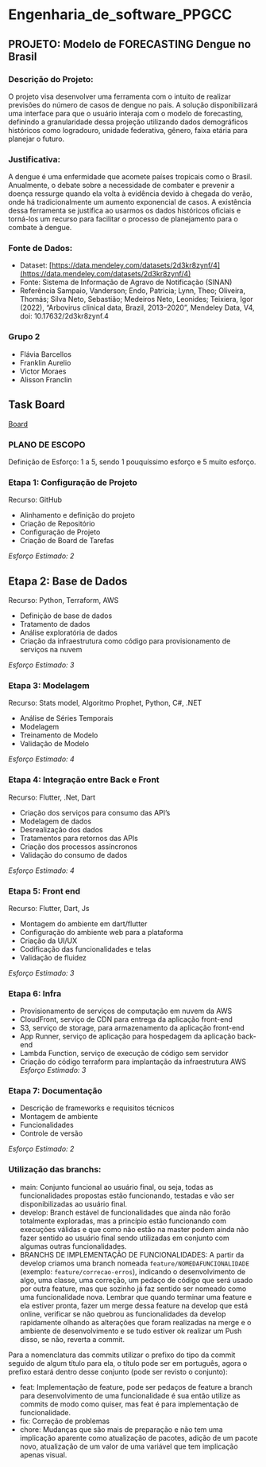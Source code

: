 # Engenharia_de_software_PPGCC

## PROJETO: Modelo de FORECASTING Dengue no Brasil 

### Descrição do Projeto: 
O projeto visa desenvolver uma ferramenta com o intuito de realizar previsões do número de casos de dengue no país. A solução disponibilizará uma interface para que o usuário interaja com o modelo de forecasting, definindo a granularidade dessa projeção utilizando dados demográficos históricos como logradouro, unidade federativa, gênero, faixa etária para planejar o futuro.


### Justificativa:
A dengue é uma enfermidade que acomete países tropicais como o Brasil. Anualmente, o debate sobre a necessidade de combater e prevenir a doença ressurge quando ela volta à evidência devido à chegada do verão, onde há tradicionalmente um aumento exponencial de casos. A existência dessa ferramenta se justifica ao usarmos os dados históricos oficiais e torná-los um recurso para facilitar o processo de planejamento para o combate à dengue.


### Fonte de Dados:

- Dataset: [https://data.mendeley.com/datasets/2d3kr8zynf/4](https://data.mendeley.com/datasets/2d3kr8zynf/4)
- Fonte: Sistema de Informação de Agravo de Notificação (SINAN)
- Referência
Sampaio, Vanderson; Endo, Patricia; Lynn, Theo; Oliveira, Thomás; Silva Neto, Sebastião; Medeiros Neto, Leonides; Teixiera, Igor (2022), “Arbovirus clinical data, Brazil, 2013–2020”, Mendeley Data, V4, doi: 10.17632/2d3kr8zynf.4


### Grupo 2
- Flávia Barcellos
- Franklin Aurelio
- Victor Moraes
- Alisson Franclin


## Task Board
[Board](https://github.com/users/FranklinAurelio/projects/1/views/1)


### PLANO DE ESCOPO


Definição de Esforço: 1 a 5, sendo 1 pouquíssimo esforço e 5 muito esforço.


### Etapa 1: Configuração de Projeto 


Recurso: GitHub
- Alinhamento e definição do projeto
- Criação de Repositório 
- Configuração de Projeto 
- Criação de Board de Tarefas


*Esforço Estimado: 2* 
 
## Etapa 2: Base de Dados 


Recurso: Python, Terraform, AWS


- Definição de base de dados 
- Tratamento de dados
- Análise exploratória de dados
- Criação da infraestrutura como código para provisionamento de serviços na nuvem


*Esforço Estimado:  3*


### Etapa 3: Modelagem


Recurso: Stats model, Algoritmo Prophet, Python, C#, .NET

- Análise de Séries Temporais
- Modelagem 
- Treinamento de Modelo 
- Validação de Modelo 


*Esforço Estimado:  4*


### Etapa 4: Integração entre Back e Front 

Recurso: Flutter, .Net, Dart

- Criação dos serviços para consumo das API’s
- Modelagem de dados 
- Desrealização dos dados
- Tratamentos para retornos das APIs
- Criação dos processos assíncronos
- Validação do consumo de dados
 
*Esforço Estimado:  4*
 
### Etapa 5: Front end 


Recurso: Flutter, Dart, Js

- Montagem do ambiente em dart/flutter
- Configuração do ambiente web para a plataforma
- Criação da UI/UX
- Codificação das funcionalidades e telas
- Validação de fluidez


*Esforço Estimado:  3*
  
### Etapa 6: Infra 
 
- Provisionamento de serviços de computação em nuvem da AWS
- CloudFront, serviço de CDN para entrega da aplicação front-end
- S3, serviço de storage, para armazenamento da aplicação front-end
- App Runner, serviço de aplicação para hospedagem da aplicação back-end
- Lambda Function, serviço de execução de código sem servidor
- Criação do código terraform para implantação da infraestrutura AWS 
 *Esforço Estimado: 3*
 
### Etapa 7: Documentação 


- Descrição de frameworks e requisitos técnicos
- Montagem de ambiente
- Funcionalidades
- Controle de versão
 
*Esforço Estimado:  2*


### Utilização das branchs:

- main: Conjunto funcional ao usuário final, ou seja, todas as funcionalidades propostas estão funcionando, testadas e vão ser disponibilizadas ao usuário final.
- develop: Branch estável de funcionalidades que ainda não forão totalmente exploradas, mas a princípio estão funcionando com execuções válidas e que como não estão na master podem ainda não fazer sentido ao usuário final sendo utilizadas em conjunto com algumas outras funcionalidades.
- BRANCHS DE IMPLEMENTAÇÃO DE FUNCIONALIDADES: A partir da develop criamos uma branch nomeada `feature/NOMEDAFUNCIONALIDADE` (exemplo: `feature/correcao-erros`), indicando o desenvolvimento de algo, uma classe, uma correção, um pedaço de código que será usado por outra feature, mas que sozinho já faz sentido ser nomeado como uma funcionalidade nova. Lembrar que quando terminar uma feature e ela estiver pronta, fazer um merge dessa feature na develop que está online, verificar se não quebrou as funcionalidades da develop rapidamente olhando as alterações que foram realizadas na merge e o ambiente de desenvolvimento e se tudo estiver ok realizar um Push disso, se não, reverta a commit.

Para a nomenclatura das commits utilizar o prefixo do tipo da commit seguido de algum título para ela, o título pode ser em português, agora o prefixo estará dentro desse conjunto (pode ser revisto o conjunto):

- feat: Implementação de feature, pode ser pedaços de feature a branch para desenvolvimento de uma funcionalidade é sua então utilize as commits de modo como quiser, mas feat é para implementação de funcionalidade.
- fix: Correção de problemas
- chore: Mudanças que são mais de preparação e não tem uma implicação aparente como atualização de pacotes, adição de um pacote novo, atualização de um valor de uma variável que tem implicação apenas visual.
